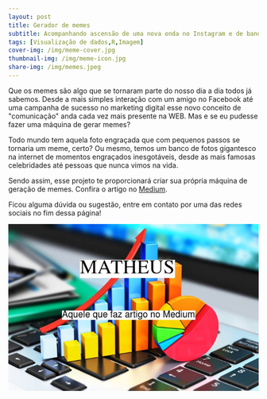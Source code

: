 ```yaml
---
layout: post
title: Gerador de memes
subtitle: Acompanhando ascensão de uma nova onda no Instagram e de bandeja criando do zero meu próprio editor de fotos, em um passo de “magick”.
tags: [Visualização de dados,R,Imagem]
cover-img: /img/meme-cover.jpg
thumbnail-img: /img/meme-icon.jpg
share-img: /img/memes.jpeg
---
```


Que os memes são algo que se tornaram parte do nosso dia a dia todos já sabemos. Desde a mais simples interação com um amigo no Facebook até uma campanha de sucesso no marketing digital esse novo conceito de "comunicação" anda cada vez mais presente na WEB. Mas e se eu pudesse fazer uma máquina de gerar memes?

Todo mundo tem aquela foto engraçada que com pequenos passos se tornaria um meme, certo? Ou mesmo, temos um banco de fotos gigantesco na internet de momentos engraçados inesgotáveis, desde as mais famosas celebridades até pessoas que nunca vimos na vida.

Sendo assim, esse projeto te proporcionará criar sua própria máquina de geração de memes. Confira o artigo no [Medium](https://medium.com/@matheusduzzi/meu-gerador-de-memes-62283414b5ae).

Ficou alguma dúvida ou sugestão, entre em contato por uma das redes sociais no fim dessa página!

<img src="/img/memes.jpeg" alt="Memes" align="center"/>





